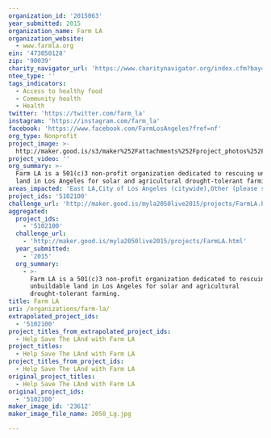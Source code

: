 ```yaml
---
organization_id: '2015063'
year_submitted: 2015
organization_name: Farm LA
organization_website:
  - www.farmla.org
ein: '473050128'
zip: '90039'
charity_navigator_url: 'https://www.charitynavigator.org/index.cfm?bay=search.profile&ein=473050128'
ntee_type: ''
tags_indicators:
  - Access to healthy food
  - Community health
  - Health
twitter: 'https://twitter.com/farm_la'
instagram: 'https://instagram.com/farm_la'
facebook: 'https://www.facebook.com/FarmLosAngeles?fref=nf'
org_type: Nonprofit
project_image: >-
  http://maker.good.is/s3/maker%252Fattachments%252Fproject_photos%252Fimages%252F23612%252Fdisplay%252F2050_Lg.jpg=c570x385
project_video: ''
org_summary: >-
  Farm LA is a 501(c)3 non-profit organization dedicated to rescuing unbuildable
  land in Los Angeles for solar and agricultural drought-tolerant farming.
areas_impacted: 'East LA,City of Los Angeles (citywide),Other (please specify below):'
project_ids: '5102100'
challenge_url: 'http://maker.good.is/myla2050live2015/projects/FarmLA.html'
aggregated:
  project_ids:
    - '5102100'
  challenge_url:
    - 'http://maker.good.is/myla2050live2015/projects/FarmLA.html'
  year_submitted:
    - '2015'
  org_summary:
    - >-
      Farm LA is a 501(c)3 non-profit organization dedicated to rescuing
      unbuildable land in Los Angeles for solar and agricultural
      drought-tolerant farming.
title: Farm LA
uri: /organizations/farm-la/
extrapolated_project_ids:
  - '5102100'
project_titles_from_extrapolated_project_ids:
  - Help Save The LAnd with Farm LA
project_titles:
  - Help Save The LAnd with Farm LA
project_titles_from_project_ids:
  - Help Save The LAnd with Farm LA
original_project_titles:
  - Help Save The LAnd with Farm LA
original_project_ids:
  - '5102100'
maker_image_id: '23612'
maker_image_file_name: 2050_Lg.jpg

---
```

